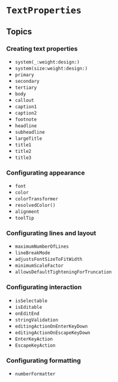 # ``TextProperties``

## Topics

### Creating text properties

- ``system(_:weight:design:)``
- ``system(size:weight:design:)``
- ``primary``
- ``secondary``
- ``tertiary``
- ``body``
- ``callout``
- ``caption1``
- ``caption2``
- ``footnote``
- ``headline``
- ``subheadline``
- ``largeTitle``
- ``title1``
- ``title2``
- ``title3``

### Configurating appearance

- ``font``
- ``color``
- ``colorTransformer``
- ``resolvedColor()``
- ``alignment``
- ``toolTip``

### Configurating lines and layout

- ``maximumNumberOfLines``
- ``lineBreakMode``
- ``adjustsFontSizeToFitWidth``
- ``minimumScaleFactor``
- ``allowsDefaultTighteningForTruncation``

### Configurating interaction

- ``isSelectable``
- ``isEditable``
- ``onEditEnd``
- ``stringValidation``
- ``editingActionOnEnterKeyDown``
- ``editingActionOnEscapeKeyDown``
- ``EnterKeyAction``
- ``EscapeKeyAction``

### Configurating formatting

- ``numberFormatter``
